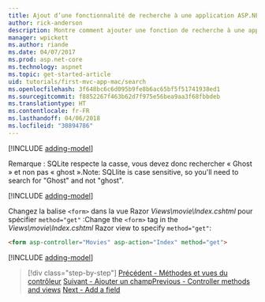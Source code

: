 ```yaml
---
title: Ajout d’une fonctionnalité de recherche à une application ASP.NET Core MVC
author: rick-anderson
description: Montre comment ajouter une fonction de recherche à une application ASP.NET MVC simple
manager: wpickett
ms.author: riande
ms.date: 04/07/2017
ms.prod: asp.net-core
ms.technology: aspnet
ms.topic: get-started-article
uid: tutorials/first-mvc-app-mac/search
ms.openlocfilehash: 3f648bc6c6d095b9fe8b6ac65bf5f51741938ed1
ms.sourcegitcommit: f8852267f463b62d7f975e56bea9aa3f68fbbdeb
ms.translationtype: HT
ms.contentlocale: fr-FR
ms.lasthandoff: 04/06/2018
ms.locfileid: "30894786"
---
```

[!INCLUDE [adding-model](../../includes/mvc-intro/search1.md)]

<span data-ttu-id="724e9-103">Remarque : SQLite respecte la casse, vous devez donc rechercher « Ghost » et non pas « ghost ».</span><span class="sxs-lookup"><span data-stu-id="724e9-103">Note: SQLlite is case sensitive, so you'll need to search for "Ghost" and not "ghost".</span></span>

[!INCLUDE [adding-model](../../includes/mvc-intro/search2.md)]

<span data-ttu-id="724e9-104">Changez la balise `<form>` dans la vue Razor *Views\movie\Index.cshtml* pour spécifier `method="get"` :</span><span class="sxs-lookup"><span data-stu-id="724e9-104">Change the `<form>` tag in the *Views\movie\Index.cshtml* Razor view to specify `method="get"`:</span></span>

```html
<form asp-controller="Movies" asp-action="Index" method="get">
```

[!INCLUDE [adding-model](../../includes/mvc-intro/search3.md)]

> [!div class="step-by-step"]
> <span data-ttu-id="724e9-105">[Précédent - Méthodes et vues du contrôleur](controller-methods-views.md)
> [Suivant - Ajouter un champ](new-field.md)</span><span class="sxs-lookup"><span data-stu-id="724e9-105">[Previous - Controller methods and views](controller-methods-views.md)
[Next - Add a field](new-field.md)</span></span>
